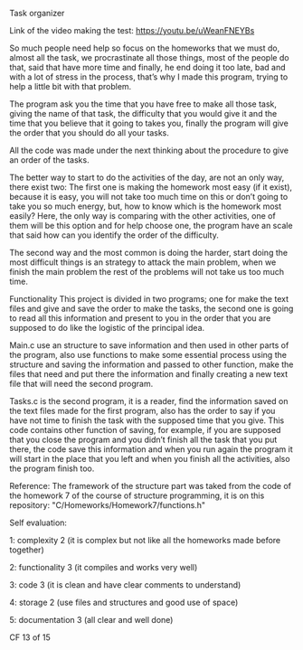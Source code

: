 Task organizer

Link of the video making the test: https://youtu.be/uWeanFNEYBs

So much people need help so focus on the homeworks that we must do, almost all the task, we procrastinate all those things, most of the people do that, said that have more time and finally, he end doing it too late, bad and with a lot of stress in the process, that’s why I made this program, trying to help a little bit with that problem.

The program ask you the time that you have free to make all those task, giving the name of that task, the difficulty that you would give it and the time that you believe that it going to takes you, finally the program will give the order that you should do all your tasks.

All the code was made under the next thinking about the procedure to give an order of the tasks.

The better way to start to do the activities of the day, are not an only way, there exist two:
The first one is making the homework most easy (if it exist), because it is easy, you will not take too much time on this or don’t going to take you so much energy, but, how to know which is the homework most easily? Here, the only way is comparing with the other activities, one of them will be this option and for help choose one, the program have an scale that said how can you identify the order of the difficulty.

The second way and the most common is doing the harder, start doing the most difficult things is an strategy to attack the main problem, when we finish the main problem the rest of the problems will not take us too much time.


Functionality
This project is divided in two programs; one for make the text files and give and save the order to make the tasks, the second one is going to read all this information and present to you in the order that you are supposed to do like the logistic of the principal idea.

Main.c use an structure to save information and then used in other parts of the program, also use functions to make some essential process using the structure and saving the information and passed to other function, make the files that need and put there the information and finally creating a new text file that will need the second program.

Tasks.c is the second program, it is a reader, find the information saved on the text files made for the first program, also has the order to say if you have not time to finish the task with the supposed time that you give. This code contains other function of saving, for example, if you are supposed that you close the program and you didn’t finish all the task that you put there, the code save this information and when you run again the program it will start in the place that you left and when you finish all the activities, also the program finish too.

Reference:
The framework of the structure part was taked from the code of the homework 7 of the course of structure programming, it is on this repository: "C/Homeworks/Homework7/functions.h"

Self evaluation:

1: complexity 2 (it is complex but not like all the homeworks made before together)

2: functionality 3 (it compiles and works very well)

3: code 3 (it is clean and have clear comments to understand)

4: storage 2 (use files and structures and good use of space)

5: documentation 3 (all clear and well done)

CF 13 of 15
